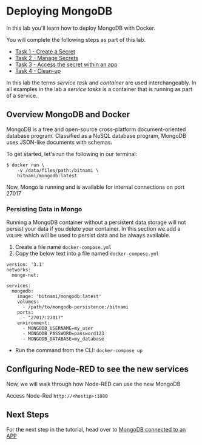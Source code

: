 # Deploying MongoDB

In this lab you'll learn how to deploy MongoDB with Docker.

You will complete the following steps as part of this lab.

- [Task 1 - Create a Secret](#Task_1)
- [Task 2 - Manage Secrets](#Task_2)
- [Task 3 - Access the secret within an app](#Task_3)
- [Task 4 - Clean-up](#Task_4)

In this lab the terms *service task* and *container* are used interchangeably.
In all examples in the lab a *service tasks* is a container that is running as
part of a service.

## Overview MongoDB and Docker

MongoDB is a free and open-source cross-platform document-oriented database program. Classified as a NoSQL database program, MongoDB uses JSON-like documents with schemas.

To get started, let's run the following in our terminal:

```
$ docker run \
    -v /data/files/path:/bitnami \
    bitnami/mongodb:latest
```

Now, Mongo is running and is available for internal connections on port 27017 

### Persisting Data in Mongo

Running a MongoDB container without a persistent data storage will not persist your data if you delete your container. In this section we add a `VOLUME` which will be used to persist data and be always available.

1. Create a file name `docker-compose.yml`
2. Copy the below text into a file named `docker-compose.yml`


```
version: '3.1'
networks:
  mongo-net:

services:
  mongodb:
    image: 'bitnami/mongodb:latest'
    volumes:
      - /path/to/mongodb-persistence:/bitnami
    ports:
      - "27017:27017"
    environment:
      - MONGODB_USERNAME=my_user
      - MONGODB_PASSWORD=password123
      - MONGODB_DATABASE=my_database
```

* Run the command from the CLI: `docker-compose up`


## Configuring Node-RED to see the new services
Now, we will walk through how Node-RED can use the new MongoDB

Access Node-Red `http://<hostip>:1880`


## Next Steps
For the next step in the tutorial, head over to [MongoDB connected to an APP](./mongo-2.md)